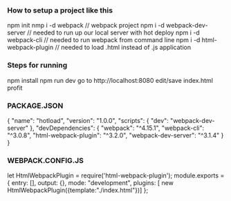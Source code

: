 ### How to setup a project like this ###
  npm init 
  nmp i -d webpack                   // webpack project
  npm i -d webpack-dev-server        // needed to run up our local server with hot deploy
  npm i -d webpack-cli               // needed to run webpack from command line
  npm i -d html-webpack-plugin       // needed to load .html instead of .js application


### Steps for running ### 
  npm install 
  npm run dev 
  go to http://localhost:8080
  edit/save index.html
  profit

### PACKAGE.JSON ###
  {
    "name": "hotload",
    "version": "1.0.0",
    "scripts": {
      "dev": "webpack-dev-server"
    },
    "devDependencies": {
      "webpack": "^4.15.1",
      "webpack-cli": "^3.0.8",
      "html-webpack-plugin": "^3.2.0",
      "webpack-dev-server": "^3.1.4"
    }
  }

### WEBPACK.CONFIG.JS ###
  let HtmlWebpackPlugin = require('html-webpack-plugin');
  module.exports = {
    entry: [],
    output: {},
    mode: "development",
    plugins: [ new HtmlWebpackPlugin({template:"./index.html"})]
  };